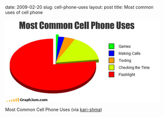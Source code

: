 date: 2009-02-20
slug: cell-phone-uses
layout: post
title: Most common uses of cell phone


<img src="/static/tumblr_files/AZN7wsuV4k6igwl8QML1DlSWo1_500.jpg"/><br/><p>Most Common Cell Phone Uses (via <a href="http://kari-shma.tumblr.com/" target="_blank">kari-shma</a>)</p>
